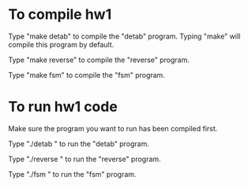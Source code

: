 # To compile hw1
Type "make detab" to compile the "detab" program. Typing "make" will compile this program by default.

Type "make reverse" to compile the "reverse" program.

Type "make fsm" to compile the "fsm" program.

# To run hw1 code
Make sure the program you want to run has been compiled first.

Type "./detab <filename> <n>" to run the "detab" program.

Type "./reverse <file>" to run the "reverse" program.

Type "./fsm <regular expression>" to run the "fsm" program.